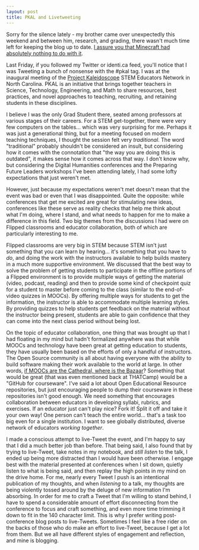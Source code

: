 ```yaml
---
layout: post
title: PKAL and Livetweeting
---
```


Sorry for the silence lately - my brother came over unexpectedly this weekend and between him, research, and grading, there wasn't much time left for keeping the blog up to date. <a href="http://tvtropes.org/pmwiki/pmwiki.php/Main/SuspiciouslySpecificDenial">I assure you that Minecraft had absolutely nothing to do with it</a>.

Last Friday, if you followed my Twitter or identi.ca feed, you'll notice that I was Tweeting a bunch of nonsense with the #pkal tag. I was at the inaugural meeting of the <a href="http://www.aacu.org/pkal/">Project Kaleidoscope</a> STEM Educators Network in North Carolina. PKAL is an initiative that brings together teachers in Science, Technology, Engineering, and Math to share resources, best practices, and novel approaches to teaching, recruiting, and retaining students in these disciplines.

I believe I was the only Grad Student there, seated among professors at various stages of their careers. For a STEM get-together, there were very few computers on the tables... which was very surprising for me. Perhaps it was just a generational thing, but for a meeting focused on modern teaching techniques, I thought the session felt very <em>traditional</em>. The word "traditional" probably shouldn't be considered an insult, but considering how it comes with the connotation that "the way you are doing this is outdated", it makes sense how it comes across that way. I don't know why, but considering the Digital Humanities conferences and the Preparing Future Leaders workshops I've been attending lately, I had some lofty expectations that just weren't met.

However, just because my expectations weren't met doesn't mean that the event was bad or even that I was disappointed. Quite the opposite: while conferences that get me excited are great for stimulating new ideas, conferences like these serve as reality checks that help me think about what I'm doing, where I stand, and what needs to happen for me to make a difference in this field. Two big themes from the discussions I had were on Flipped classrooms and educator collaboration, both of which are particularly interesting to me.

Flipped classrooms are very big in STEM because STEM isn't just something that you can learn by hearing... it's something that you have to <em>do</em>, and doing the work with the instructors available to help builds mastery in a much more supportive environment. We discussed that the best way to solve the problem of getting students to participate in the offline portions of a Flipped environment is to provide multiple ways of getting the material (video, podcast, reading) and then to provide some kind of checkpoint quiz for a student to master before coming to the class (similar to the end-of-video quizzes in MOOCs). By offering multiple ways for students to get the information, the instructor is able to accommodate multiple learning styles. By providing quizzes to help students get feedback on the material without the instructor being present, students are able to gain confidence that they can come into the next class period without being lost.

On the topic of educator collaboration, one thing that was brought up that I had floating in my mind but hadn't formalized anywhere was that while MOOCs and technology have been great at getting education to students, they have usually been based on the efforts of only a handful of instructors. The Open Source community is all about having everyone with the ability to build software making their work available to the world at large. In other words, <a href="http://en.wikipedia.org/wiki/The_Cathedral_and_the_Bazaar">if MOOCs are the Cathedral, where is the Bazaar</a>? Something that would be great (that was even mentioned back at THATCamp) would be a "GitHub for courseware". I've said a lot about Open Educational Resource repositories, but just encouraging people to dump their courseware in these repositories isn't good enough. We need something that encourages collaboration between educators in developing syllabi, rubrics, and exercises. If an educator just can't play nice? Fork it! Split it off and take it your own way! One person can't teach the entire world... that's a task too big even for a single institution. I want to see globally distributed, diverse network of educators <em>working together</em>.

I made a conscious attempt to live-Tweet the event, and I'm happy to say that I did a much better job than before. That being said, I also found that by trying to live-Tweet, take notes in my notebook, and <em>still listen</em> to the talk, I ended up being more distracted than I would have been otherwise. I engage best with the material presented at conferences when I sit down, quietly listen to what is being said, and then replay the high points in my mind on the drive home. For me, nearly every Tweet I push is an intentional publication of my thoughts, and when <em>listening</em> to a talk, my thoughts are being violently tossed around by the deluge of new information I'm absorbing. In order for me to craft a Tweet that I'm willing to stand behind, I have to spend a considerable amount of effort disconnecting from the conference to focus and craft something, and even more time trimming it down to fit in the 140 character limit. This is why I prefer writing post-conference blog posts to live-Tweets. Sometimes I feel like a free rider on the backs of those who do make an effort to live-Tweet, because I get a lot from them. But we all have different styles of engagement and reflection, and mine is blogging.
